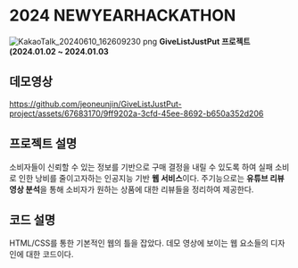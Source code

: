 # 2024 NEWYEARHACKATHON


  ![KakaoTalk_20240610_162609230 png](https://github.com/jeoneunjin/GiveListJustPut-project/assets/67683170/e731621f-dcc7-446d-b5be-5b0becf14291)  **GiveListJustPut 프로젝트(2024.01.02 ~ 2024.01.03**



## 데모영상



https://github.com/jeoneunjin/GiveListJustPut-project/assets/67683170/9ff9202a-3cfd-45ee-8692-b650a352d206


## 프로젝트 설명
소비자들이 신뢰할 수 있는 정보를 기반으로 구매 결정을 내릴 수 있도록 하여 실패 소비로 인한 낭비를 줄이고자하는 인공지능 기반 **웹 서비스**이다.
주기능으로는 **유튜브 리뷰 영상 분석**을 통해 소비자가 원하는 상품에 대한 리뷰들을 정리하여 제공한다.

## 코드 설명
HTML/CSS를 통한 기본적인 웹의 틀을 잡았다. 데모 영상에 보이는 웹 요소들의 디자인에 대한 코드이다. 

